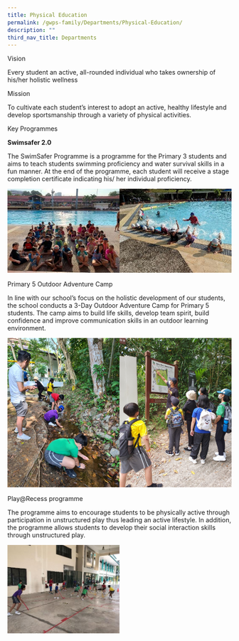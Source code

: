```yaml
---
title: Physical Education
permalink: /gwps-family/Departments/Physical-Education/
description: ""
third_nav_title: Departments
---
```

Vision  

Every student an active, all-rounded individual who takes ownership of his/her holistic wellness

  

Mission 

To cultivate each student’s interest to adopt an active, healthy lifestyle and develop sportsmanship through a variety of physical activities.

Key Programmes

**Swimsafer 2.0**  

The SwimSafer Programme is a programme for the Primary 3 students and aims to teach students swimming proficiency and water survival skills in a fun manner. At the end of the programme, each student will receive a stage completion certificate indicating his/ her individual proficiency.

<img src="/images/image01.jpeg" 
     style="width:50%"><img src="/images/image03.jpeg" 
     style="width:50%">
		 
Primary 5 Outdoor Adventure Camp 

In line with our school’s focus on the holistic development of our students, the school conducts a 3-Day Outdoor Adventure Camp for Primary 5 students. The camp aims to build life skills, develop team spirit, build confidence and improve communication skills in an outdoor learning environment.

<img src="/images/image5.jpeg" 
     style="width:50%;float:left"><img src="/images/image007.jpeg" 
     style="width:50%">
		 
Play@Recess programme

The programme aims to encourage students to be physically active through participation in unstructured play thus leading an active lifestyle. In addition, the programme allows students to develop their social interaction skills through unstructured play.

<img src="/images/image09.jpeg" 
     style="width:50%">